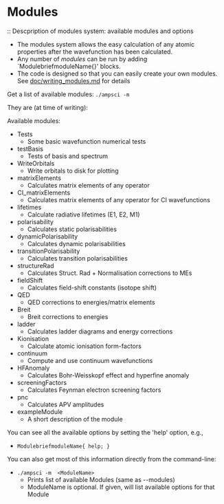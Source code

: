 # Modules

:: Descpription of modules system: available modules and options

- The modules system allows the easy calculation of any atomic properties after the wavefunction has been calculated.
- Any number of _modules_ can be run by adding `ModulebriefmoduleName{}' blocks.
- The code is designed so that you can easily create your own modules. See [doc/writing_modules.md](/doc/writing_modules.md) for details

Get a list of available modules: `./ampsci -m`

They are (at time of writing):

Available modules:

- Tests
  - Some basic wavefunction numerical tests
- testBasis
  - Tests of basis and spectrum
- WriteOrbitals
  - Write orbitals to disk for plotting
- matrixElements
  - Calculates matrix elements of any operator
- CI_matrixElements
  - Calculates matrix elements of any operator for CI wavefunctions
- lifetimes
  - Calculate radiative lifetimes (E1, E2, M1)
- polarisability
  - Calculates static polarisabilities
- dynamicPolarisability
  - Calculates dynamic polarisabilities
- transitionPolarisability
  - Calculates transition polarisabilities
- structureRad
  - Calculates Struct. Rad + Normalisation corrections to MEs
- fieldShift
  - Calculates field-shift constants (isotope shift)
- QED
  - QED corrections to energies/matrix elements
- Breit
  - Breit corrections to energies
- ladder
  - Calculates ladder diagrams and energy corrections
- Kionisation
  - Calculate atomic ionisation form-factors
- continuum
  - Compute and use continuum wavefunctions
- HFAnomaly
  - Calculates Bohr-Weisskopf effect and hyperfine anomaly
- screeningFactors
  - Calculates Feynman electron screening factors
- pnc
  - Calculates APV amplitudes
- exampleModule
  - A short description of the module

You can see all the available options by setting the 'help' option, e.g.,

- `ModulebriefmoduleName{ help; }`

You can also get most of this information directly from the command-line:

- `./ampsci -m  <ModuleName>`
  - Prints list of available Modules (same as --modules)
  - ModuleName is optional. If given, will list available options for that Module

